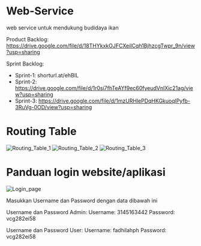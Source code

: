 
# Web-Service
web service untuk mendukung budidaya ikan

Product Backlog: https://drive.google.com/file/d/18THYkxkOJFCXeiICqh1BjhzcgTwpr_9n/view?usp=sharing

Sprint Backlog:
- Sprint-1: shorturl.at/ehBIL
- Sprint-2: https://drive.google.com/file/d/1r0si7fhTeAYf9ec60fyeudVnlXic21ag/view?usp=sharing
- Sprint-3: https://drive.google.com/file/d/1mzURHlePDqHKGkuoqlPyfb-3RuVg-0OD/view?usp=sharing

# Routing Table
![Routing_Table_1](https://user-images.githubusercontent.com/62755456/127277422-3e1e1c2f-76db-40a8-9aee-5221f2d132df.PNG)
![Routing_Table_2](https://user-images.githubusercontent.com/62755456/127277442-0226fae3-f368-49c9-9f80-15eda2a5bee9.PNG)
![Routing_Table_3](https://user-images.githubusercontent.com/62755456/127277450-57bc405f-5f0c-47f3-a03b-d82c80c44a5f.PNG)

# Panduan login website/aplikasi
![Login_page](https://user-images.githubusercontent.com/62755456/127580604-195c5d05-056e-438a-983e-ee3791657571.PNG)

Masukkan Username dan Password dengan data dibawah ini

Username dan Password Admin:
Username: 3145163442
Password: vcg282ei58

Username dan Password User:
Username: fadhilahph
Password: vcg282ei58
